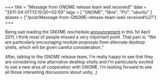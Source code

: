 +++
title = "Message from GNOME release team well received!"
date = "2011-04-01T13:10:00+02:00"
tags = [ "GNOME", "libre", "PU", "ubuntu" ]
aliases = ["/post/Message-from-GNOME-release-team-well-received%21"]
+++
    <p>Being sad reading the GNOME reschedule <a href="http://www.gnome.org/press/releases/2011-04-gnome-3.0-rescheduled.html">announcement</a> in this 1st April 2011, I think most of people missed a very important point. That part is:
<q>We are particularly encouraging module proposals from alternate desktop shells, which will be given careful consideration.</q></p>


<p>After, talking to the GNOME release team, I'm really happy to see that they are considering now alternative desktop shells and I'm particularly excited to see a new area of cooperation with GNOME. I'm looking forward to see all those interesting discussions about unity. ;)</p>